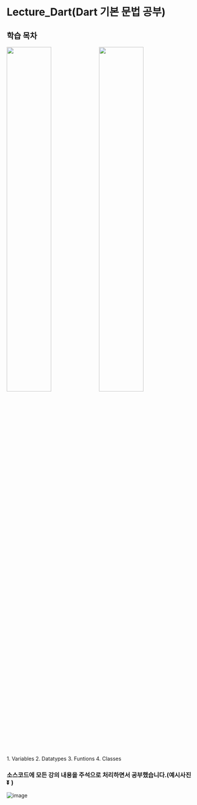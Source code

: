 # Lecture_Dart(Dart 기본 문법 공부)


## 학습 목차
<div>
<img src="https://github.com/Chochanguk/Lecture_Dart/assets/119058637/ddaf3373-78d0-48b1-bd20-7caac568704d" width=49% height=49%/>
<img src="https://github.com/Chochanguk/Lecture_Dart/assets/119058637/2d8d96ad-a1ee-4de8-9c7a-81f3acd0879b"width=49% height=49%/>
</div>

<string>1. Variables </string>
<string>2. Datatypes </string>
<string>3. Funtions </string>
<string>4. Classes </string>

### 소스코드에 모든 강의 내용을 주석으로 처리하면서 공부했습니다.(예시사진⏬ ) 
![image](https://github.com/Chochanguk/Lecture_Dart/assets/119058637/702ced19-6fbc-4db4-bd5d-1c3d3c42ee82)

